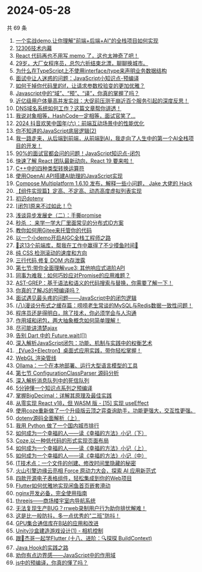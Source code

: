 # 2024-05-28

共 69 条

<!-- BEGIN JUEJIN -->
<!-- 最后更新时间 2024-05-28 17:01:01 +0800 -->
1. [一个实战demo,让你理解"前端+后端+AI"的全栈项目如何实现](https://juejin.cn/post/7372523264067764233)
1. [12306技术内幕](https://juejin.cn/post/7372443227939012646)
1. [React 代码再也不用写 memo 了，这也太神奇了吧！](https://juejin.cn/post/7372523264067043337)
1. [29岁，大厂女程序员，总包六折结束北漂，聊聊换城市。](https://juejin.cn/post/7372577541112987660)
1. [为什么在TypeScript上不使用interface/type来声明业务数据结构](https://juejin.cn/post/7372765277460201482)
1. [面试中让人迷惑的问题：JavaScript小知识点-预编译](https://juejin.cn/post/7372456890343407631)
1. [如何干掉你代码里的if，让请求参数校验变的更加优雅？](https://juejin.cn/post/7373136303179743243)
1. [Javascript中的“域”、“预”、“译”，你真的掌握了吗？](https://juejin.cn/post/7372577541112561676)
1. [近亿级用户体量高并发实战：大促前压测干崩近百个服务引起的深度反思！](https://juejin.cn/post/7372463538680332300)
1. [DNS域名系统如何工作？这篇文章帮你讲透！](https://juejin.cn/post/7372472076048515123)
1. [我说对象相等，HashCode一定相等，面试官笑了...](https://juejin.cn/post/7372456890343325711)
1. [2024 抖音欢笑中国年(六)：前端互动场景中的性能优化](https://juejin.cn/post/7372115662464581683)
1. [你不知道的JavaScript底层逻辑(2)](https://juejin.cn/post/7372734627163439114)
1. [我一路走来，从后端到前端，从前端到AI，我走向了人生中的第一个AI全栈项目的开发！](https://juejin.cn/post/7373489827244441636)
1. [90%的面试官都会问的问题！JavaScript知识点-闭包](https://juejin.cn/post/7373488886460366900)
1. [快速了解 React 团队最新动向，React 19 要来啦！](https://juejin.cn/post/7372400694764535849)
1. [C++中的四种类型转换运算符](https://juejin.cn/post/7372441501610180634)
1. [使用OpenAI API搭建AI助理的JavaScript实现](https://juejin.cn/post/7372466344145666089)
1. [Compose Multiplatform 1.6.10 发布，解释一些小问题， Jake 大佬的 Hack](https://juejin.cn/post/7372572344249499675)
1. [【组件实现篇】定高、不定高、动态高度虚拟列表实现](https://juejin.cn/post/7372488623944728585)
1. [初识dotenv](https://juejin.cn/post/7372443227939455014)
1. [[闭包]原来不过如此！👌](https://juejin.cn/post/7372577541112840204)
1. [浅谈异步发展史（二）：手撕promise](https://juejin.cn/post/7372400694765289513)
1. [秒杀 ： 来学一学大厂里面常见的分布式ID方案](https://juejin.cn/post/7372469848344133666)
1. [教你如何用Gitee来托管你的代码](https://juejin.cn/post/7372456890343899151)
1. [以一个小demo开启AIGC全栈工程师之路](https://juejin.cn/post/7372933691489910822)
1. [🚀这13个前端库，帮我在工作中赢得了不少摸鱼时间🚀](https://juejin.cn/post/7373136303180136459)
1. [纯 CSS 检测滚动的速度和方向](https://juejin.cn/post/7372813290651467791)
1. [三行代码,修复 DOM 内存泄露](https://juejin.cn/post/7373504907460755465)
1. [第七节:带你全面理解vue3: 其他响应式进阶API](https://juejin.cn/post/7372393680596205594)
1. [同事为难我：如何巧妙应对Promise的应用难题？](https://juejin.cn/post/7372396200861646898)
1. [AST-GREP：基于语法和语义的代码搜索与替换，你需要了解一下！](https://juejin.cn/post/7372445124753850387)
1. [你真的了解JS的预编译吗？](https://juejin.cn/post/7372765277459316746)
1. [面试遇见最头疼的问题——JavaScript中的闭包逻辑](https://juejin.cn/post/7372863316911718441)
1. [(八)漫谈分布式之缓存篇：唠唠老生常谈的MySQL与Redis数据一致性问题！](https://juejin.cn/post/7373136303179792395)
1. [程序员还是得明白，除了技术，你必须学会与人沟通](https://juejin.cn/post/7373474414430797863)
1. [作用域和闭包，两大抽象概念如何简单理解！](https://juejin.cn/post/7372813290650599439)
1. [尽可能讲清楚ajax](https://juejin.cn/post/7372526448995106827)
1. [告别 Dart 中的 Future.wait([])](https://juejin.cn/post/7372503361361068082)
1. [深入解析JavaScript闭包：功能、机制与实践中的权衡艺术](https://juejin.cn/post/7372494745576620067)
1. [【Vue3+Electron】桌面式应用实践，带你轻松掌握！](https://juejin.cn/post/7372842988684181543)
1. [WebGL 渲染管线](https://juejin.cn/post/7372463538680004620)
1. [Ollama：一个在本地部署、运行大型语言模型的工具](https://juejin.cn/post/7372445124754276371)
1. [第七节 ConfigurationClassParser 源码分析](https://juejin.cn/post/7372235604242481152)
1. [深入解析消息队列中的死信队列](https://juejin.cn/post/7372456890343587855)
1. [5分钟懂一个知识点系列之预编译](https://juejin.cn/post/7372757076937474083)
1. [掌握BigDecimal：详解其原理及最佳实践](https://juejin.cn/post/7372863316912521257)
1. [从零实现 React v18，但 WASM 版 - [15] 实现 useEffect](https://juejin.cn/post/7372364678411354151)
1. [使用coze重新做了一个升级版云顶之弈查询助手，功能更强大，交互性更强。](https://juejin.cn/post/7372494745577619491)
1. [dotenv源码全面解析（上）](https://juejin.cn/post/7373502637730119714)
1. [我用 Python 做了一个国内城市排行](https://juejin.cn/post/7372526448995057675)
1. [如何成为一个幸福的人——读《幸福的方法》小记（下）](https://juejin.cn/post/7372466344144896041)
1. [Coze,以一种低代码的形式实现页面布局](https://juejin.cn/post/7372523264067502089)
1. [如何成为一个幸福的人——读《幸福的方法》小记（上）](https://juejin.cn/post/7372466344144568361)
1. [如何成为一个幸福的人——读《幸福的方法》小记（中）](https://juejin.cn/post/7372526448994893835)
1. [IT技术点：一个文件的创建、修改时间里隐藏的秘密](https://juejin.cn/post/7372441501610131482)
1. [火山引擎边缘云亮相 Force 原动力大会，探索 AI 应用新范式](https://juejin.cn/post/7372441501609623578)
1. [四款开源电子表格组件，轻松集成到你的Web项目](https://juejin.cn/post/7372472076047614003)
1. [Flutter如何优雅地实现闲鱼首页嵌套滑动](https://juejin.cn/post/7372137873976459327)
1. [nginx开发必备，完全使用指南](https://juejin.cn/post/7372366198099705866)
1. [threejs——商场楼宇室内导航系统](https://juejin.cn/post/7372235604242300928)
1. [无法复现生产BUG？rrweb录制用户行为助你排忧解难！](https://juejin.cn/post/7372441501609721882)
1. [这是比一般防抖，多一点优秀的"二班"防抖！](https://juejin.cn/post/7372135071979831311)
1. [GPU集合通信库在B站的应用和改进](https://juejin.cn/post/7372135071978897423)
1. [Unity沙盒建造游戏设计(1) - 相机控制](https://juejin.cn/post/7372082380482330658)
1. [跟🤡杰哥一起学Flutter (十八、进阶：🔍探探 BuildContext)](https://juejin.cn/post/7372396174248935462)
1. [Java Hook的实践之路](https://juejin.cn/post/7372126591215222835)
1. [劝你有点边界感——JavaScript中的作用域](https://juejin.cn/post/7372376472436441127)
1. [js中的预编译，你真的懂了吗？](https://juejin.cn/post/7372400694765502505)
<!-- END JUEJIN -->